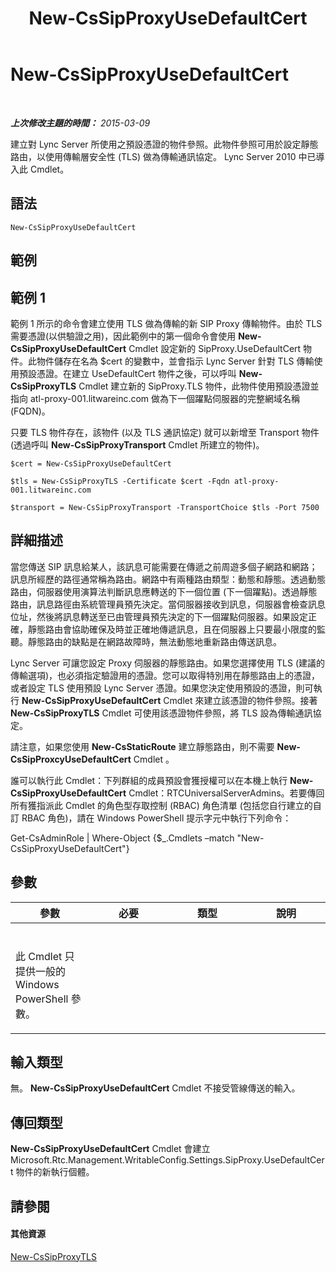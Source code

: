 ﻿---
title: New-CsSipProxyUseDefaultCert
TOCTitle: New-CsSipProxyUseDefaultCert
ms:assetid: 387cf221-2607-4c46-abc3-f8db263a934f
ms:mtpsurl: https://technet.microsoft.com/zh-tw/library/Gg425858(v=OCS.15)
ms:contentKeyID: 49290605
ms.date: 08/10/2015
mtps_version: v=OCS.15
ms.translationtype: HT
---

# New-CsSipProxyUseDefaultCert

 

_**上次修改主題的時間：** 2015-03-09_

建立對 Lync Server 所使用之預設憑證的物件參照。此物件參照可用於設定靜態路由，以使用傳輸層安全性 (TLS) 做為傳輸通訊協定。 Lync Server 2010 中已導入此 Cmdlet。

## 語法

    New-CsSipProxyUseDefaultCert

## 範例

## 範例 1

範例 1 所示的命令會建立使用 TLS 做為傳輸的新 SIP Proxy 傳輸物件。由於 TLS 需要憑證(以供驗證之用)，因此範例中的第一個命令會使用 **New-CsSipProxyUseDefaultCert** Cmdlet 設定新的 SipProxy.UseDefaultCert 物件。此物件儲存在名為 $cert 的變數中，並會指示 Lync Server 針對 TLS 傳輸使用預設憑證。在建立 UseDefaultCert 物件之後，可以呼叫 **New-CsSipProxyTLS** Cmdlet 建立新的 SipProxy.TLS 物件，此物件使用預設憑證並指向 atl-proxy-001.litwareinc.com 做為下一個躍點伺服器的完整網域名稱 (FQDN)。

只要 TLS 物件存在，該物件 (以及 TLS 通訊協定) 就可以新增至 Transport 物件 (透過呼叫 **New-CsSipProxyTransport** Cmdlet 所建立的物件)。

    $cert = New-CsSipProxyUseDefaultCert
    
    $tls = New-CsSipProxyTLS -Certificate $cert -Fqdn atl-proxy-001.litwareinc.com
    
    $transport = New-CsSipProxyTransport -TransportChoice $tls -Port 7500

## 詳細描述

當您傳送 SIP 訊息給某人，該訊息可能需要在傳遞之前周遊多個子網路和網路；訊息所經歷的路徑通常稱為路由。網路中有兩種路由類型：動態和靜態。透過動態路由，伺服器使用演算法判斷訊息應轉送的下一個位置 (下一個躍點)。透過靜態路由，訊息路徑由系統管理員預先決定。當伺服器接收到訊息，伺服器會檢查訊息位址，然後將訊息轉送至已由管理員預先決定的下一個躍點伺服器。如果設定正確，靜態路由會協助確保及時並正確地傳遞訊息，且在伺服器上只要最小限度的監聽。靜態路由的缺點是在網路故障時，無法動態地重新路由傳送訊息。

Lync Server 可讓您設定 Proxy 伺服器的靜態路由。如果您選擇使用 TLS (建議的傳輸選項)，也必須指定驗證用的憑證。您可以取得特別用在靜態路由上的憑證，或者設定 TLS 使用預設 Lync Server 憑證。如果您決定使用預設的憑證，則可執行 **New-CsSipProxyUseDefaultCert** Cmdlet 來建立該憑證的物件參照。接著 **New-CsSipProxyTLS** Cmdlet 可使用該憑證物件參照，將 TLS 設為傳輸通訊協定。

請注意，如果您使用 **New-CsStaticRoute** 建立靜態路由，則不需要 **New-CsSipProxcyUseDefaultCert** Cmdlet 。

誰可以執行此 Cmdlet：下列群組的成員預設會獲授權可以在本機上執行 **New-CsSipProxyUseDefaultCert** Cmdlet：RTCUniversalServerAdmins。若要傳回所有獲指派此 Cmdlet 的角色型存取控制 (RBAC) 角色清單 (包括您自行建立的自訂 RBAC 角色)，請在 Windows PowerShell 提示字元中執行下列命令：

Get-CsAdminRole | Where-Object {$\_.Cmdlets –match "New-CsSipProxyUseDefaultCert"}

## 參數


<table>
<colgroup>
<col style="width: 25%" />
<col style="width: 25%" />
<col style="width: 25%" />
<col style="width: 25%" />
</colgroup>
<thead>
<tr class="header">
<th>參數</th>
<th>必要</th>
<th>類型</th>
<th>說明</th>
</tr>
</thead>
<tbody>
<tr class="odd">
<td><p></p></td>
<td><p></p></td>
<td><p></p></td>
<td><p></p></td>
</tr>
<tr class="even">
<td><p>此 Cmdlet 只提供一般的 Windows PowerShell 參數。</p>
<p></p></td>
<td><p></p></td>
<td> </td>
<td><p></p></td>
</tr>
</tbody>
</table>


## 輸入類型

無。 **New-CsSipProxyUseDefaultCert** Cmdlet 不接受管線傳送的輸入。

## 傳回類型

**New-CsSipProxyUseDefaultCert** Cmdlet 會建立 Microsoft.Rtc.Management.WritableConfig.Settings.SipProxy.UseDefaultCert 物件的新執行個體。

## 請參閱

#### 其他資源

[New-CsSipProxyTLS](new-cssipproxytls.md)

